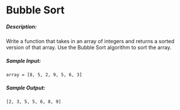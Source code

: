 # Bubble Sort

##### Description:

Write a function that takes in an array of integers and returns a sorted version of that array. Use the Bubble Sort algorithm to sort the array.

##### Sample Input:

```
array = [8, 5, 2, 9, 5, 6, 3]
```

##### Sample Output:

```
[2, 3, 5, 5, 6, 8, 9]
```
